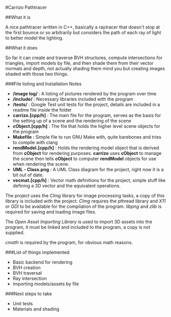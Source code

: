 #Carrizo Pathtracer


##What it is

A nice pathtracer written in C++, basically a raytracer that doesn't stop at the first bounce or so arbitrarily but considers the path of each ray of light to better model the lighting.

##What it does

So far it can create and traverse BVH structures, compute intersections for triangles, import models by file, and then shade them from their vector normals and depth, not actually shading them mind you but creating images shaded with those two things.

###File listing and Installation Notes
- **/image log/** : A listing of pictures rendered by the program over time
- **/include/** : Necessary libraries included with the program
- **/tests/** : Google Test unit tests for the project, details are included in a readme file inside the folder
- **carrizo.[cpp/h]** : The main file for the program, serves as the basis for the setting up of a scene and the rendering of the scene
- **cObject.[cpp/h]** : The file that holds the higher level scene objects for the program
- **Makefile** : Simple file to run GNU Make with, quite barebones and tries to compile with clang
- **rendModel.[cpp/h]** : Holds the rendering model object that is derived from **cObject** for rendering purposes. **carrizo** uses **cObject** to manage the scene then tells **cObject** to computer **rendModel** objects for use when rendering the scene.
- **UML - Class.png** : A UML Class diagram for the project, right now it is a bit out of date.
- **vecmat.[cpp/h]** : Vector math definitions for the project, simple stuff like defining a 3D vector and the equivalent operations.

The project uses the *CImg* library for image processing tasks, a copy of this library is included with the project. *CImg* requires the pthread library and *X11* or *GDI* to be available for the compilation of the program. *libpng* and *zlib* is required for saving and loading image files. 

The *Open Asset Importing Library* is used to import 3D assets into the program, it must be linked and included to the program, a copy is not supplied.

*cmath* is required by the program, for obvious math reasons.

###List of things implemented
- Basic backend for rendering
- BVH creation
- BVH traversal
- Ray intersection
- Importing models/assets by file

###Next steps to take
- Unit tests
- Materials and shading